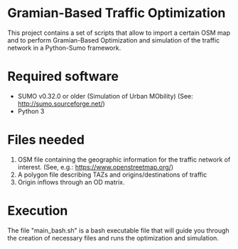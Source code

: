 # Gramian-Based Traffic Optimization

This project contains a set of scripts that allow to import a certain OSM map and to perform 
Gramian-Based Optimization and simulation of the traffic network in a Python-Sumo framework.

# Required software
* SUMO v0.32.0 or older (Simulation of Urban MObility)
  (See: http://sumo.sourceforge.net/)
* Python 3

# Files needed
1) OSM file containing the geographic information for the traffic network of interest.
   (See, e.g.: https://www.openstreetmap.org/)
2) A polygon file describing TAZs and origins/destinations of traffic
3) Origin inflows through an OD matrix.

# Execution
The file "main_bash.sh" is a bash executable file that will guide you through the creation of
necessary files and runs the optimization and simulation.
